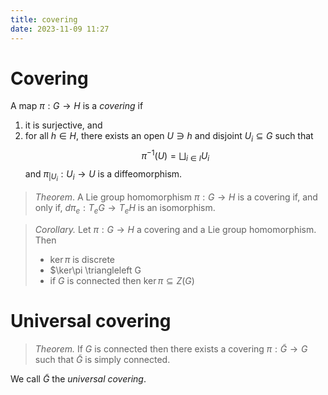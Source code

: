 ```yaml
---
title: covering
date: 2023-11-09 11:27
---
```

# Covering
A map $\pi:G\to H$ is a *covering* if
1. it is surjective, and
2. for all $h\in H$, there exists an open $U\ni h$ and disjoint $U_i\subseteq G$ such that
  $$
  {\pi}^{-1}(U) = \bigsqcup_{i\in I} U_i
  $$
  and $\pi_{|U_i}:U_i\to U$ is a diffeomorphism.

> *Theorem*. A Lie group homomorphism $\pi : G\to H$ is a covering if, and only
> if, $d\pi_e : T_e G \to T_e H$ is an isomorphism.

> *Corollary.* Let $\pi:G\to H$ a covering and a Lie group homomorphism. Then
>   - $\ker\pi$ is discrete
>   - $\ker\pi \triangleleft G
>   - if $G$ is connected then $\ker\pi\subseteq Z(G)$

# Universal covering
> *Theorem.* If $G$ is connected then there exists a covering $\pi:\tilde G\to G$
> such that $\tilde G$ is simply connected.

We call $\tilde G$ the *universal covering*.
